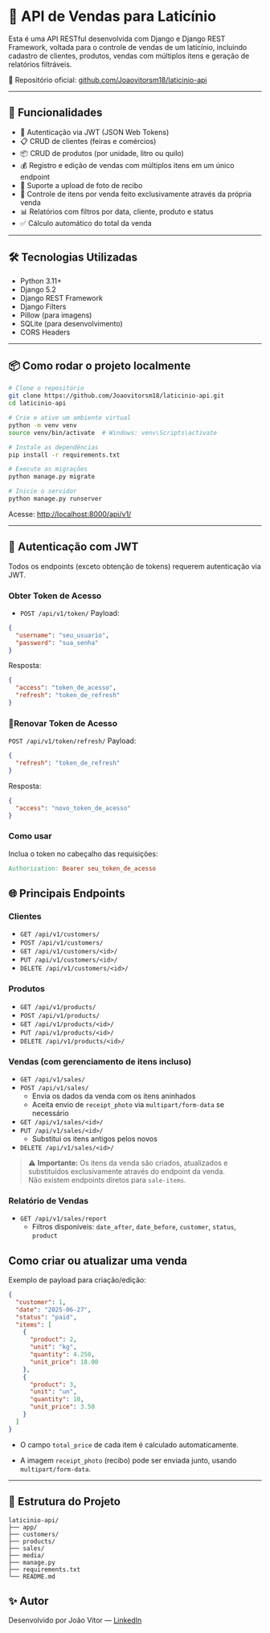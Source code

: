 
# 🧀 API de Vendas para Laticínio

Esta é uma API RESTful desenvolvida com Django e Django REST Framework, voltada para o controle de vendas de um laticínio, incluindo cadastro de clientes, produtos, vendas com múltiplos itens e geração de relatórios filtráveis.

🔗 Repositório oficial: [github.com/Joaovitorsm18/laticinio-api](https://github.com/Joaovitorsm18/laticinio-api)

---

## 🚀 Funcionalidades

- 🔐 Autenticação via JWT (JSON Web Tokens)
- 📋 CRUD de clientes (feiras e comércios)
- 📦 CRUD de produtos (por unidade, litro ou quilo)
- 💰 Registro e edição de vendas com múltiplos itens em um único endpoint
- 📸 Suporte a upload de foto de recibo
- 🧾 Controle de itens por venda feito exclusivamente através da própria venda
- 📊 Relatórios com filtros por data, cliente, produto e status
- ✅ Cálculo automático do total da venda

---

## 🛠️ Tecnologias Utilizadas

- Python 3.11+
- Django 5.2
- Django REST Framework
- Django Filters
- Pillow (para imagens)
- SQLite (para desenvolvimento)
- CORS Headers

---

## 📦 Como rodar o projeto localmente

```bash
# Clone o repositório
git clone https://github.com/Joaovitorsm18/laticinio-api.git
cd laticinio-api

# Crie e ative um ambiente virtual
python -m venv venv
source venv/bin/activate  # Windows: venv\Scripts\activate

# Instale as dependências
pip install -r requirements.txt

# Execute as migrações
python manage.py migrate

# Inicie o servidor
python manage.py runserver
```

Acesse: [http://localhost:8000/api/v1/](http://localhost:8000/api/v1/)

---
## 🔐 Autenticação com JWT

Todos os endpoints (exceto obtenção de tokens) requerem autenticação via JWT.

### Obter Token de Acesso

- `POST /api/v1/token/`
Payload:
```json
{
  "username": "seu_usuario",
  "password": "sua_senha"
}
```
Resposta:
```json
{
  "access": "token_de_acesso",
  "refresh": "token_de_refresh"
}
```
### 🔁Renovar Token de Acesso
`POST /api/v1/token/refresh/`
Payload:
```json
{
  "refresh": "token_de_refresh"
}
```
Resposta:
```json
{
  "access": "novo_token_de_acesso"
}
```
### Como usar
Inclua o token no cabeçalho das requisições:
```makefile
Authorization: Bearer seu_token_de_acesso
```
## 🌐 Principais Endpoints

### Clientes
- `GET /api/v1/customers/`
- `POST /api/v1/customers/`
- `GET /api/v1/customers/<id>/`
- `PUT /api/v1/customers/<id>/`
- `DELETE /api/v1/customers/<id>/`

### Produtos
- `GET /api/v1/products/`
- `POST /api/v1/products/`
- `GET /api/v1/products/<id>/`
- `PUT /api/v1/products/<id>/`
- `DELETE /api/v1/products/<id>/`

### Vendas (com gerenciamento de itens incluso)
- `GET /api/v1/sales/`
- `POST /api/v1/sales/`
    - Envia os dados da venda com os itens aninhados
    - Aceita envio de `receipt_photo` via `multipart/form-data` se necessário
- `GET /api/v1/sales/<id>/`
- `PUT /api/v1/sales/<id>/`
    - Substitui os itens antigos pelos novos
- `DELETE /api/v1/sales/<id>/`

> ⚠️ **Importante:** Os itens da venda são criados, atualizados e substituídos exclusivamente através do endpoint da venda.  
> Não existem endpoints diretos para `sale-items`.


### Relatório de Vendas
- `GET /api/v1/sales/report`
    - Filtros disponíveis: `date_after`, `date_before`, `customer`, `status`, `product`

## Como criar ou atualizar uma venda
Exemplo de payload para criação/edição:
```json
{
  "customer": 1,
  "date": "2025-06-27",
  "status": "paid",
  "items": [
    {
      "product": 2,
      "unit": "kg",
      "quantity": 4.250,
      "unit_price": 18.00
    },
    {
      "product": 3,
      "unit": "un",
      "quantity": 10,
      "unit_price": 3.50
    }
  ]
}
```
- O campo `total_price` de cada item é calculado automaticamente.

- A imagem `receipt_photo` (recibo) pode ser enviada junto, usando `multipart/form-data`.


---

## 📁 Estrutura do Projeto

```
laticinio-api/
├── app/
├── customers/
├── products/
├── sales/
├── media/
├── manage.py
├── requirements.txt
└── README.md
```


## ✨ Autor

Desenvolvido por João Vítor — [LinkedIn](https://www.linkedin.com/in/joao-vitor-sm/)
